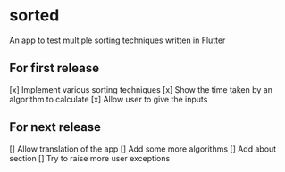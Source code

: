 # sorted

An app to test multiple sorting techniques written in Flutter

## For first release

[x] Implement various sorting techniques
[x] Show the time taken by an algorithm to calculate
[x] Allow user to give the inputs

## For next release

[] Allow translation of the app
[] Add some more algorithms
[] Add about section
[] Try to raise more user exceptions

